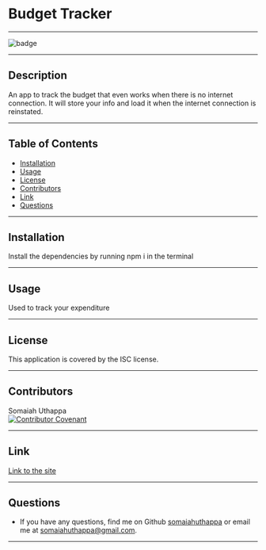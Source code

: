 
  # Budget Tracker <br/>

  -------------------

  ![badge](https://img.shields.io/badge/license-ISC-success)

  -------------------

  ## Description
  An app to track the budget that even works when there is no internet connection. It will store your info and load it when the internet connection is reinstated.

  -------------------

  ## Table of Contents
  - [Installation](#installation)
  - [Usage](#usage)
  - [License](#license)
  - [Contributors](#contributors)
  - [Link](#link)
  - [Questions](#questions)

  -------------------

  ## Installation
  Install the dependencies by running npm i in the terminal

  -------------------

  ## Usage
  Used to track your expenditure

  -------------------

  ## License
  This application is covered by the ISC license.

  -------------------

  ## Contributors
  Somaiah Uthappa <br/>
  [![Contributor Covenant](https://img.shields.io/badge/Contributor%20Covenant-2.1-4baaaa.svg)](code_of_conduct.md)

  -------------------

  ## Link
  [Link to the site](https://boiling-garden-52189.herokuapp.com/)

  -------------------

  ## Questions
  - If you have any questions, find me on Github [somaiahuthappa](https://github.com/somaiahuthappa) or email me at somaiahuthappa@gmail.com.

  -------------------

